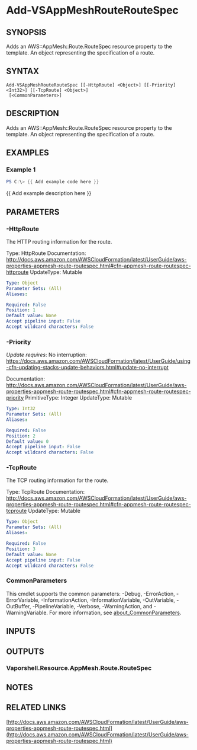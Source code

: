 # Add-VSAppMeshRouteRouteSpec

## SYNOPSIS
Adds an AWS::AppMesh::Route.RouteSpec resource property to the template.
An object representing the specification of a route.

## SYNTAX

```
Add-VSAppMeshRouteRouteSpec [[-HttpRoute] <Object>] [[-Priority] <Int32>] [[-TcpRoute] <Object>]
 [<CommonParameters>]
```

## DESCRIPTION
Adds an AWS::AppMesh::Route.RouteSpec resource property to the template.
An object representing the specification of a route.

## EXAMPLES

### Example 1
```powershell
PS C:\> {{ Add example code here }}
```

{{ Add example description here }}

## PARAMETERS

### -HttpRoute
The HTTP routing information for the route.

Type: HttpRoute
Documentation: http://docs.aws.amazon.com/AWSCloudFormation/latest/UserGuide/aws-properties-appmesh-route-routespec.html#cfn-appmesh-route-routespec-httproute
UpdateType: Mutable

```yaml
Type: Object
Parameter Sets: (All)
Aliases:

Required: False
Position: 1
Default value: None
Accept pipeline input: False
Accept wildcard characters: False
```

### -Priority
*Update requires*: No interruption: https://docs.aws.amazon.com/AWSCloudFormation/latest/UserGuide/using-cfn-updating-stacks-update-behaviors.html#update-no-interrupt

Documentation: http://docs.aws.amazon.com/AWSCloudFormation/latest/UserGuide/aws-properties-appmesh-route-routespec.html#cfn-appmesh-route-routespec-priority
PrimitiveType: Integer
UpdateType: Mutable

```yaml
Type: Int32
Parameter Sets: (All)
Aliases:

Required: False
Position: 2
Default value: 0
Accept pipeline input: False
Accept wildcard characters: False
```

### -TcpRoute
The TCP routing information for the route.

Type: TcpRoute
Documentation: http://docs.aws.amazon.com/AWSCloudFormation/latest/UserGuide/aws-properties-appmesh-route-routespec.html#cfn-appmesh-route-routespec-tcproute
UpdateType: Mutable

```yaml
Type: Object
Parameter Sets: (All)
Aliases:

Required: False
Position: 3
Default value: None
Accept pipeline input: False
Accept wildcard characters: False
```

### CommonParameters
This cmdlet supports the common parameters: -Debug, -ErrorAction, -ErrorVariable, -InformationAction, -InformationVariable, -OutVariable, -OutBuffer, -PipelineVariable, -Verbose, -WarningAction, and -WarningVariable. For more information, see [about_CommonParameters](http://go.microsoft.com/fwlink/?LinkID=113216).

## INPUTS

## OUTPUTS

### Vaporshell.Resource.AppMesh.Route.RouteSpec
## NOTES

## RELATED LINKS

[http://docs.aws.amazon.com/AWSCloudFormation/latest/UserGuide/aws-properties-appmesh-route-routespec.html](http://docs.aws.amazon.com/AWSCloudFormation/latest/UserGuide/aws-properties-appmesh-route-routespec.html)

